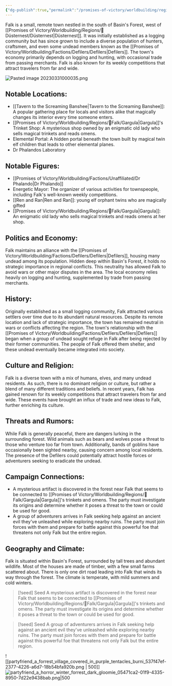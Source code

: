 ```yaml
---
{"dg-publish":true,"permalink":"/promises-of-victory/worldbuilding/regions/falk/falk/","title":"Falk","noteIcon":"Settlement","created":"2023-01-25T02:26:53.376+01:00","updated":"2023-03-31T00:06:35.554+02:00"}
---
```



Falk is a small, remote town nestled in the south of Basin's Forest, west of [[Promises of Victory/Worldbuilding/Regions/🏰Düsternest/Düsternest\|Düsternest]]. It was initially established as a logging community but has since grown to include a diverse population of hunters, craftsmen, and even some undead members known as the [[Promises of Victory/Worldbuilding/Factions/Defilers/Defilers\|Defilers]]. The town's economy primarily depends on logging and hunting, with occasional trade from passing merchants. Falk is also known for its weekly competitions that attract travelers from far and wide.

![Pasted image 20230331000035.png](/img/user/resources/Pictures/Pasted%20image%2020230331000035.png)
## Notable Locations:
- [[Tavern to the Screaming Banshee\|Tavern to the Screaming Banshee]]: A popular gathering place for locals and visitors alike that magically changes its interior every time someone enters.
- [[Promises of Victory/Worldbuilding/Regions/🏰Falk/Gargula\|Gargula]]'s Trinket Shop: A mysterious shop owned by an enigmatic old lady who sells magical trinkets and reads omens.
- Elemental Portal: A hidden portal beneath the town built by magical twin elf children that leads to other elemental planes.
- Dr Phalandos Laboratory

## Notable Figures:
- [[Promises of Victory/Worldbuilding/Factions/Unaffiliated/Dr Phalando\|Dr Phalando]]
- Energetic Mayor: The organizer of various activities for townspeople, including Falk's well-known weekly competitions.
- [[Ren and Ran\|Ren and Ran]]: young elf orphant twins who are magically gifted  
- [[Promises of Victory/Worldbuilding/Regions/🏰Falk/Gargula\|Gargula]]: An enigmatic old lady who sells magical trinkets and reads omens at her shop.

## Politics and Economy:
Falk maintains an alliance with the [[Promises of Victory/Worldbuilding/Factions/Defilers/Defilers\|Defilers]], housing many undead among its population. Hidden deep within Basin's Forest, it holds no strategic importance in regional conflicts. This neutrality has allowed Falk to avoid wars or other major disputes in the area. The local economy relies heavily on logging and hunting, supplemented by trade from passing merchants.

## History:
Originally established as a small logging community, Falk attracted various settlers over time due to its abundant natural resources. Despite its remote location and lack of strategic importance, the town has remained neutral in wars or conflicts affecting the region. The town's relationship with the [[Promises of Victory/Worldbuilding/Factions/Defilers/Defilers\|Defilers]] began when a group of undead sought refuge in Falk after being rejected by their former communities. The people of Falk offered them shelter, and these undead eventually became integrated into society.

## Culture and Religion:
Falk is a diverse town with a mix of humans, elves, and many undead residents. As such, there is no dominant religion or culture, but rather a blend of many different traditions and beliefs. In recent years, Falk has gained renown for its weekly competitions that attract travelers from far and wide. These events have brought an influx of trade and new ideas to Falk, further enriching its culture.

## Threats and Rumors:
While Falk is generally peaceful, there are dangers lurking in the surrounding forest. Wild animals such as bears and wolves pose a threat to those who venture too far from town. Additionally, bands of goblins have occasionally been sighted nearby, causing concern among local residents. The presence of the Defilers could potentially attract hostile forces or adventurers seeking to eradicate the undead.

## Campaign Connections:
- A mysterious artifact is discovered in the forest near Falk that seems to be connected to [[Promises of Victory/Worldbuilding/Regions/🏰Falk/Gargula\|Gargula]]'s trinkets and omens. The party must investigate its origins and determine whether it poses a threat to the town or could be used for good.
- A group of adventurers arrives in Falk seeking help against an ancient evil they've unleashed while exploring nearby ruins. The party must join forces with them and prepare for battle against this powerful foe that threatens not only Falk but the entire region.

## Geography and Climate:
Falk is situated within Basin's Forest, surrounded by tall trees and abundant wildlife. Most of the houses are made of timber, with a few small farms scattered about. There is only one dirt road leading into Falk that winds its way through the forest. The climate is temperate, with mild summers and cold winters.

> [!seed] Seed
> A mysterious artifact is discovered in the forest near Falk that seems to be connected to [[Promises of Victory/Worldbuilding/Regions/🏰Falk/Gargula\|Gargula]]'s trinkets and omens. The party must investigate its origins and determine whether it poses a threat to the town or could be used for good.

> [!seed] Seed
> A group of adventurers arrives in Falk seeking help against an ancient evil they've unleashed while exploring nearby ruins. The party must join forces with them and prepare for battle against this powerful foe that threatens not only Falk but the entire region.

![[partyfriend_a_forrest_village_covered_in_purple_tentacles_burni_537f47ef-2377-4226-a6d7-18b54bfa920b.png \| 500]]
![partyfriend_a_horror_winter_forrest_dark_gloomie_05471ca2-01f9-4335-8950-7d22e9438bab.png|500](/img/user/resources/Pictures/partyfriend_a_horror_winter_forrest_dark_gloomie_05471ca2-01f9-4335-8950-7d22e9438bab.png)
